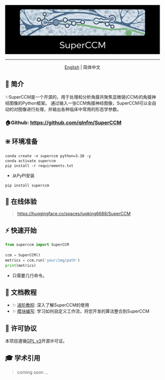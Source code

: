 <div align="center">
  <img src="docs/assets/superccm.png" alt="description" />

<hr>

[English](./README.md) | 简体中文
</div>

## 🚀 简介

✨️SuperCCM是一个开源的，用于处理和分析角膜共聚焦显微镜(CCM)的角膜神经图像的Python框架。
通过输入一张CCM角膜神经图像，SuperCCM可以全自动的对图像进行处理，并输出各种临床中常用的形态学参数。

### 🏠Github: https://github.com/qlnfm/SuperCCM

## ❇️ 环境准备

```shell
conda create -n superccm python=3.10 -y
conda activate superccm
pip install -r requirements.txt
```
 - 从PyPI安装
```shell
pip install superccm
```

## 🌟 在线体验

> https://huggingface.co/spaces/jugking6688/SuperCCM

## ⚡ 快速开始

```python
from superccm import SuperCCM

ccm = SuperCCM()
metrics = ccm.run('your/img/path')
print(metrics)
```
 - 只需要几行命令。

## 📖 文档教程

 - ✨️ [进阶教程](docs/doc1_cn.md): 深入了解SuperCCM的使用
 - ✨️ [模块编写](docs/doc2_cn.md): 学习如何自定义工作流，将您开发的算法整合到SuperCCM

## 📄 许可协议

本项目遵循[GPL v3](LICENSE)开源许可证。

## 🎓 学术引用

> coming soon ...
